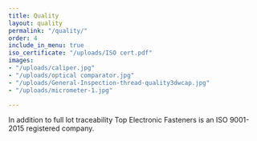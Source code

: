 ```yaml
---
title: Quality
layout: quality
permalink: "/quality/"
order: 4
include_in_menu: true
iso_certificate: "/uploads/ISO cert.pdf"
images:
- "/uploads/caliper.jpg"
- "/uploads/optical comparator.jpg"
- "/uploads/General-Inspection-thread-quality3dwcap.jpg"
- "/uploads/micrometer-1.jpg"

---
```

In addition to full lot traceability Top Electronic Fasteners is an ISO 9001-2015 registered company.
